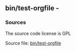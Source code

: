 ## bin/test-orgfile -


### Sources
<a href="#sources"></a>
<!-- dev.mdmark  mdmark:MDSECTION  state:BEG_AUTO  param:Sources -->
The source code license is GPL

Source file: [bin/test-orgfile](/bin/test-orgfile)

<!-- dev.mdmark  mdmark:MDSECTION  state:END_AUTO  param:Sources -->

